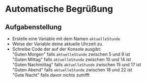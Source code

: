 # Automatische Begrüßung

## Aufgabenstellung

- Erstelle eine Variable mit dem Namen ```aktuelleStunde```
- Weise der Variable deine aktuelle Uhrzeit zu. 
- Schreibe Code der auf der Konsole ausgibt:<br>
"Guten Morgen" falls ```aktuelleStunde``` zwischen 5 und 9 ist<br> 
"Guten Mittag" falls ```aktuelleStunde``` zwischen 10 und 14 ist<br>
"Guten Nachmittag" falls ```aktuelleStunde``` zwischen 15 und 17 ist<br> 
"Guten Abend" falls ```aktuelleStunde``` zwischen 18 und 22 ist<br>
"Gute Nacht" falls davor nichts zutrifft


